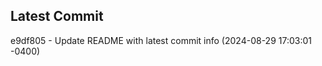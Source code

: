 
## Latest Commit
e9df805 - Update README with latest commit info (2024-08-29 17:03:01 -0400) <Yunxi-Zhou>
